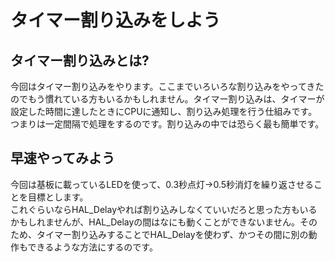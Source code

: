 # タイマー割り込みをしよう
## タイマー割り込みとは?
今回はタイマー割り込みをやります。ここまでいろいろな割り込みをやってきたのでもう慣れている方もいるかもしれません。タイマー割り込みは、タイマーが設定した時間に達したときにCPUに通知し、割り込み処理を行う仕組みです。つまりは一定間隔で処理をするのです。割り込みの中では恐らく最も簡単です。  
## 早速やってみよう
今回は基板に載っているLEDを使って、0.3秒点灯→0.5秒消灯を繰り返させることを目標とします。  
これぐらいならHAL_Delayやれば割り込みしなくていいだろと思った方もいるかもしれませんが、HAL_Delayの間はなにも動くことができないません。そのため、タイマー割り込みすることでHAL_Delayを使わず、かつその間に別の動作もできるような方法にするのです。  

